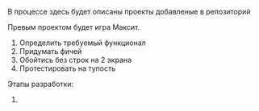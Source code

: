 В процессе здесь будет описаны проекты добавленые в репозиторий 

Превым проектом будет игра Максит. 
1. Определить требуемый функционал 
2. Придумать фичей
3. Обойтись без строк на 2 экрана
4. Протестировать на тупость 

Этапы разработки:

1. 
